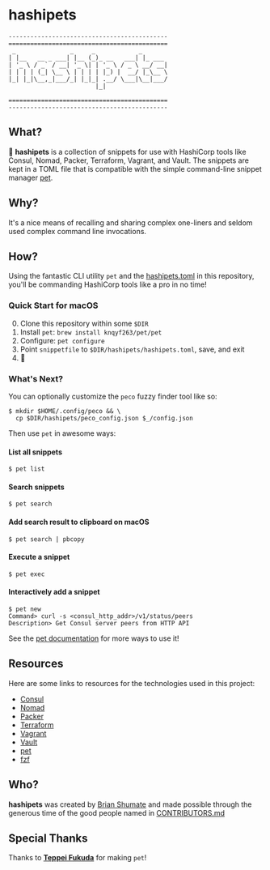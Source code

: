 # hashipets

    --------------------------------------------
    ============================================
     _               _     _            _
    | |__   __ _ ___| |__ (_)_ __   ___| |_ ___
    | '_ \ / _` / __| '_ \| | '_ \ / _ \ __/ __|
    | | | | (_| \__ \ | | | | |_) |  __/ |_\__ \
    |_| |_|\__,_|___/_| |_|_| .__/ \___|\__|___/
                            |_|

    ============================================
    --------------------------------------------

## What?

🐶 **hashipets** is a collection of snippets for use with HashiCorp tools like
Consul, Nomad, Packer, Terraform, Vagrant, and Vault. The snippets are kept in a TOML file that is compatible with the simple command-line snippet manager [pet](https://github.com/knqyf263/pet).

## Why?

It's a nice means of recalling and sharing complex one-liners and seldom used complex command line invocations.

## How?

Using the fantastic CLI utility `pet` and the [hashipets.toml](https://github.com/brianshumate/hashipets/blob/master/hashipets.toml) in this repository, you'll be commanding HashiCorp tools like a pro in no time!

### Quick Start for macOS

0. Clone this repository within some `$DIR`
1. Install `pet`: `brew install knqyf263/pet/pet`
2. Configure: `pet configure`
3. Point `snippetfile` to `$DIR/hashipets/hashipets.toml`, save, and exit
4. 🎉

### What's Next?

You can optionally customize the `peco` fuzzy finder tool like so:

```
$ mkdir $HOME/.config/peco && \
  cp $DIR/hashipets/peco_config.json $_/config.json
```

Then use `pet` in awesome ways:

#### List all snippets

```
$ pet list
```

#### Search snippets

```
$ pet search
```

#### Add search result to clipboard on macOS

```
$ pet search | pbcopy
```

#### Execute a snippet

```
$ pet exec
```

#### Interactively add a snippet

```
$ pet new
Command> curl -s <consul_http_addr>/v1/status/peers
Description> Get Consul server peers from HTTP API
```

See the [pet documentation](https://github.com/knqyf263/pet/blob/master/README.md) for more ways to use it!

## Resources

Here are some links to resources for the technologies used in this project:

- [Consul](https://www.consul.io/)
- [Nomad](https://www.nomadproject.io/)
- [Packer](https://www.packer.io/)
- [Terraform](https://www.terraform.io/)
- [Vagrant](https://www.vagrantup.com/)
- [Vault](https://www.vaultproject.io/)
- [pet](https://github.com/knqyf263/pet)
- [fzf](https://github.com/junegunn/fzf)

## Who?

**hashipets** was created by [Brian Shumate](https://github.com/brianshumate) and made possible through the generous time of the good people named in [CONTRIBUTORS.md](https://github.com/brianshumate/hashipets/blob/master/CONTRIBUTORS.md)

## Special Thanks

Thanks to **[Teppei Fukuda](https://github.com/knqyf263)** for making `pet`!
